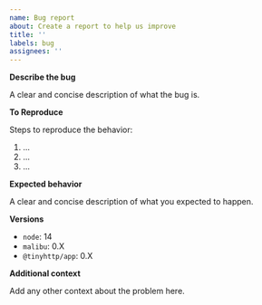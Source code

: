 ```yaml
---
name: Bug report
about: Create a report to help us improve
title: ''
labels: bug
assignees: ''
---
```


**Describe the bug**

A clear and concise description of what the bug is.

**To Reproduce**

Steps to reproduce the behavior:

1. ...
2. ...
3. ...

**Expected behavior**

A clear and concise description of what you expected to happen.

**Versions**

- `node`: 14
- `malibu`: 0.X
- `@tinyhttp/app`: 0.X

**Additional context**

Add any other context about the problem here.
